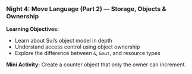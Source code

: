 ### **Night 4: Move Language (Part 2) — Storage, Objects & Ownership**
**Learning Objectives:**
- Learn about Sui’s object model in depth
- Understand access control using object ownership
- Explore the difference between `&`, `&mut`, and resource types

**Mini Activity:** Create a counter object that only the owner can increment.